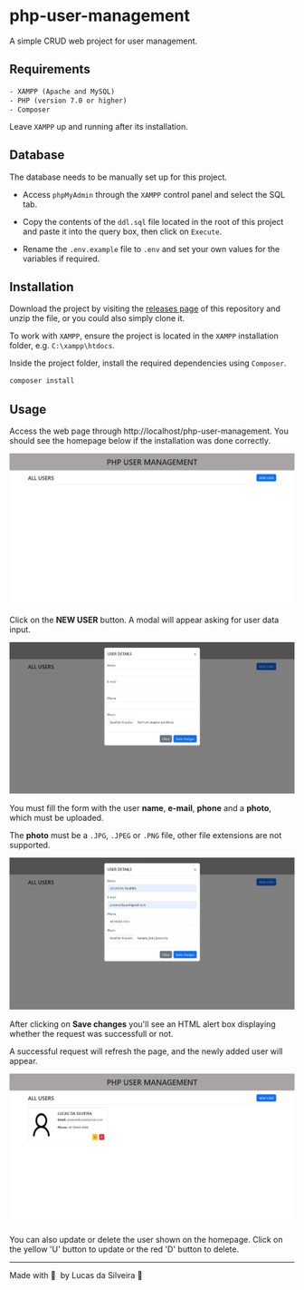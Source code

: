 # php-user-management
A simple CRUD web project for user management.

## Requirements
```
- XAMPP (Apache and MySQL)
- PHP (version 7.0 or higher)
- Composer
```
Leave `XAMPP` up and running after its installation.

## Database
The database needs to be manually set up for this project.
- Access `phpMyAdmin` through the `XAMPP` control panel and select the SQL tab.

- Copy the contents of the `ddl.sql` file located in the root of this project and paste it into the query box, then click on `Execute`.

- Rename the `.env.example` file to `.env` and set your own values for the variables if required.

## Installation
Download the project by visiting the [releases page](https://github.com/PoweredTable/php-user-management/releases) of this repository and unzip the file, or you could also simply clone it.

To work with `XAMPP`, ensure the project is located in the `XAMPP` installation folder, e.g. `C:\xampp\htdocs`.

Inside the project folder, install the required dependencies using `Composer`.
```bash
composer install
```

## Usage
Access the web page through http://localhost/php-user-management. You should see the homepage below if the installation was done correctly.

![](/docs/img/homepage.jpeg)

Click on the **NEW USER** button. A modal will appear asking for user data input.

![](/docs/img/user%20form.jpeg)

You must fill the form with the user **name**, **e-mail**, **phone** and a **photo**, which must be uploaded.

The **photo** must be a `.JPG`, `.JPEG` or `.PNG` file, other file extensions are not supported.

![](/docs/img/filled%20user%20form.jpeg)

After clicking on **Save changes** you'll see an HTML alert box displaying whether the request was successfull or not.

A successful request will refresh the page, and the newly added user will appear.

![](/docs/img/homepage%20with%20user.jpeg)

You can also update or delete the user shown on the homepage. Click on the yellow 'U' button to update or the red 'D' button to delete.

---

Made with 💜 &nbsp;by Lucas da Silveira 👋